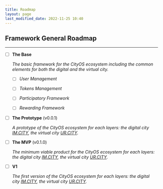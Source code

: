 ```yaml
---
title: Roadmap
layout: page
last_modified_date: 2022-11-25 10:40
---
```


## Framework General Roadmap

----------------

- [ ] **The Base** 

    _The basic framework for the CityOS ecosystem including the common elements for both the digital and the virtual city._

    - [ ] _User Management_
    - [ ] _Tokens Management_
    - [ ] _Participatory Framework_
    - [ ] _Rewarding Framework_



- [ ] **The Prototype** (v0.0.1)

    _A prototype of the CityOS ecosystem for each layers: the digital city [IM.CITY], the virtual city [UR.CITY]._


- [ ] **The MVP** (v0.1.0)

    _The minimum viable product for the CityOS ecosystem for each layers: the digital city [IM.CITY], the virtual city [UR.CITY]._


- [ ] **V1**
    
    _The first version of the CityOS ecosystem for each layers: the digital city [IM.CITY], the virtual city [UR.CITY]._


[IM.CITY]: https://im.city "The Digital City"
[UR.CITY]: https://ur.city "The Virtual City"